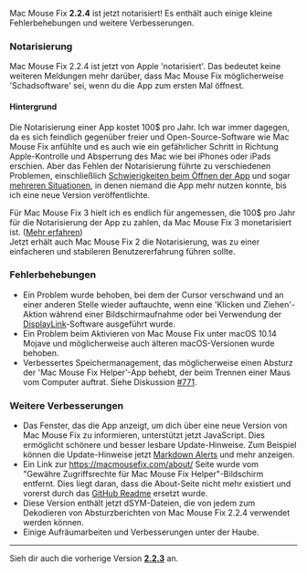 Mac Mouse Fix **2.2.4** ist jetzt notarisiert! Es enthält auch einige kleine Fehlerbehebungen und weitere Verbesserungen.

### **Notarisierung**

Mac Mouse Fix 2.2.4 ist jetzt von Apple 'notarisiert'. Das bedeutet keine weiteren Meldungen mehr darüber, dass Mac Mouse Fix möglicherweise 'Schadsoftware' sei, wenn du die App zum ersten Mal öffnest.

#### Hintergrund

Die Notarisierung einer App kostet 100$ pro Jahr. Ich war immer dagegen, da es sich feindlich gegenüber freier und Open-Source-Software wie Mac Mouse Fix anfühlte und es auch wie ein gefährlicher Schritt in Richtung Apple-Kontrolle und Absperrung des Mac wie bei iPhones oder iPads erschien. Aber das Fehlen der Notarisierung führte zu verschiedenen Problemen, einschließlich [Schwierigkeiten beim Öffnen der App](https://github.com/noah-nuebling/mac-mouse-fix/discussions/114) und sogar [mehreren Situationen](https://github.com/noah-nuebling/mac-mouse-fix/issues/95), in denen niemand die App mehr nutzen konnte, bis ich eine neue Version veröffentlichte.

Für Mac Mouse Fix 3 hielt ich es endlich für angemessen, die 100$ pro Jahr für die Notarisierung der App zu zahlen, da Mac Mouse Fix 3 monetarisiert ist. ([Mehr erfahren](https://github.com/noah-nuebling/mac-mouse-fix/releases/tag/3.0.0)) \
Jetzt erhält auch Mac Mouse Fix 2 die Notarisierung, was zu einer einfacheren und stabileren Benutzererfahrung führen sollte.

### **Fehlerbehebungen**

- Ein Problem wurde behoben, bei dem der Cursor verschwand und an einer anderen Stelle wieder auftauchte, wenn eine 'Klicken und Ziehen'-Aktion während einer Bildschirmaufnahme oder bei Verwendung der [DisplayLink](https://www.synaptics.com/products/displaylink-graphics)-Software ausgeführt wurde.
- Ein Problem beim Aktivieren von Mac Mouse Fix unter macOS 10.14 Mojave und möglicherweise auch älteren macOS-Versionen wurde behoben.
- Verbessertes Speichermanagement, das möglicherweise einen Absturz der 'Mac Mouse Fix Helper'-App behebt, der beim Trennen einer Maus vom Computer auftrat. Siehe Diskussion [#771](https://github.com/noah-nuebling/mac-mouse-fix/discussions/771).

### **Weitere Verbesserungen**

- Das Fenster, das die App anzeigt, um dich über eine neue Version von Mac Mouse Fix zu informieren, unterstützt jetzt JavaScript. Dies ermöglicht schönere und besser lesbare Update-Hinweise. Zum Beispiel können die Update-Hinweise jetzt [Markdown Alerts](https://github.com/orgs/community/discussions/16925) und mehr anzeigen.
- Ein Link zur https://macmousefix.com/about/ Seite wurde vom "Gewähre Zugriffsrechte für Mac Mouse Fix Helper"-Bildschirm entfernt. Dies liegt daran, dass die About-Seite nicht mehr existiert und vorerst durch das [GitHub Readme](https://github.com/noah-nuebling/mac-mouse-fix) ersetzt wurde.
- Diese Version enthält jetzt dSYM-Dateien, die von jedem zum Dekodieren von Absturzberichten von Mac Mouse Fix 2.2.4 verwendet werden können.
- Einige Aufräumarbeiten und Verbesserungen unter der Haube.

---

Sieh dir auch die vorherige Version [**2.2.3**](https://github.com/noah-nuebling/mac-mouse-fix/releases/tag/2.2.3) an.